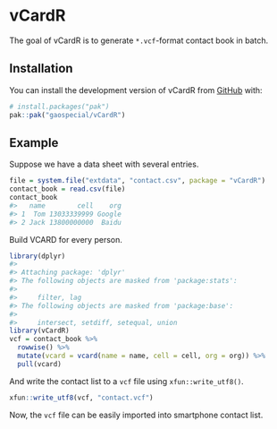 
<!-- README.md is generated from README.Rmd. Please edit that file -->

# vCardR

<!-- badges: start -->
<!-- badges: end -->

The goal of vCardR is to generate `*.vcf`-format contact book in batch.

## Installation

You can install the development version of vCardR from
[GitHub](https://github.com/) with:

``` r
# install.packages("pak")
pak::pak("gaospecial/vCardR")
```

## Example

Suppose we have a data sheet with several entries.

``` r
file = system.file("extdata", "contact.csv", package = "vCardR")
contact_book = read.csv(file)
contact_book
#>   name        cell    org
#> 1  Tom 13033339999 Google
#> 2 Jack 13800000000  Baidu
```

Build VCARD for every person.

``` r
library(dplyr)
#> 
#> Attaching package: 'dplyr'
#> The following objects are masked from 'package:stats':
#> 
#>     filter, lag
#> The following objects are masked from 'package:base':
#> 
#>     intersect, setdiff, setequal, union
library(vCardR)
vcf = contact_book %>% 
  rowwise() %>% 
  mutate(vcard = vcard(name = name, cell = cell, org = org)) %>% 
  pull(vcard)
```

And write the contact list to a `vcf` file using `xfun::write_utf8()`.

``` r
xfun::write_utf8(vcf, "contact.vcf")
```

Now, the `vcf` file can be easily imported into smartphone contact list.
